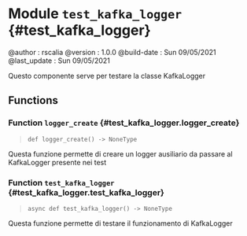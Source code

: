 # Module `test_kafka_logger` {#test_kafka_logger}

@author                 :  rscalia
@version                    :  1.0.0
@build-date         :  Sun 09/05/2021
@last_update        :  Sun 09/05/2021

Questo componente serve per testare la classe KafkaLogger




    
## Functions


    
### Function `logger_create` {#test_kafka_logger.logger_create}




>     def logger_create() ‑> NoneType


Questa funzione permette di creare un logger ausiliario da passare al KafkaLogger presente nei test

    
### Function `test_kafka_logger` {#test_kafka_logger.test_kafka_logger}




>     async def test_kafka_logger() ‑> NoneType


Questa funzione permette di testare il funzionamento di KafkaLogger



